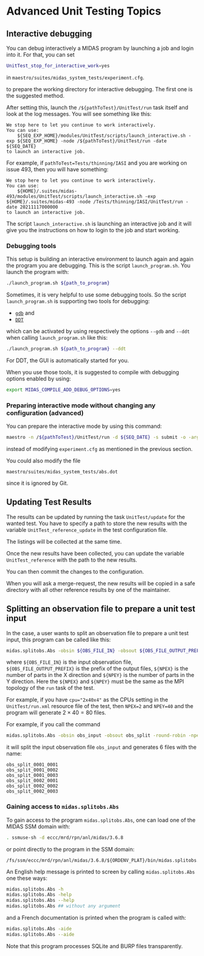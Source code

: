 # Advanced Unit Testing Topics

## Interactive debugging

You can debug interactively a MIDAS program by launching a job and
login into it.  For that, you can set
```bash
UnitTest_stop_for_interactive_work=yes
```
in `maestro/suites/midas_system_tests/experiment.cfg`.

to prepare the working directory for interactive debugging.  The first
one is the suggested method.

After setting this, launch the `/${pathToTest}/UnitTest/run` task
itself and look at the log messages.  You will see something like
this:
```
We stop here to let you continue to work interactively.
You can use:
    ${SEQ_EXP_HOME}/modules/UnitTest/scripts/launch_interactive.sh -exp ${SEQ_EXP_HOME} -node /${pathToTest}/UnitTest/run -date ${SEQ_DATE}
to launch an interactive job.
```

For example, if `pathToTest=Tests/thinning/IASI` and you are working
on issue 493, then you will have something:
```
We stop here to let you continue to work interactively.
You can use:
    ${HOME}/.suites/midas-493/modules/UnitTest/scripts/launch_interactive.sh -exp ${HOME}/.suites/midas-493 -node /Tests/thinning/IASI/UnitTest/run -date 20211117000000
to launch an interactive job.
```

The script `launch_interactive.sh` is launching an interactive job and
it will give you the instructions on how to login to the job and start
working.

### Debugging tools

This setup is building an interactive environment to launch again and
again the program you are debugging.  This is the script
`launch_program.sh`.  You launch the program with:
```bash
./launch_program.sh ${path_to_program}
```

Sometimes, it is very helpful to use some debugging tools.  So the
script `launch_program.sh` is supporting two tools for debugging:
 * [`gdb`](https://www.gnu.org/software/gdb) and
 * [`DDT`](https://portal.science.gc.ca/confluence/display/SCIDOCS/DDT)

which can be activated by using respectively the options `--gdb` and
`--ddt` when calling `launch_program.sh` like this:
```bash
./launch_program.sh ${path_to_program} --ddt
```
For DDT, the GUI is automatically started for you.

When you use those tools, it is suggested to compile with debugging
options enabled by using:
```bash
export MIDAS_COMPILE_ADD_DEBUG_OPTIONS=yes
```

### Preparing interactive mode without changing any configuration (advanced)

You can prepare the interactive mode by using this command:
```bash
maestro -n /${pathToTest}/UnitTest/run -d ${SEQ_DATE} -s submit -o -args 'UnitTest_stop_for_interactive_work=yes'
```
instead of modifying `experiment.cfg` as mentioned in the previous
section.

You could also modify the file
```
maestro/suites/midas_system_tests/abs.dot
```
since it is ignored by Git.



## Updating Test Results

The results can be updated by running the task `UnitTest/update` for
the wanted test.  You have to specify a path to store the new results
with the variable `UnitTest_reference_update` in the test
configuration file.

The listings will be collected at the same time.

Once the new results have been collected, you can update the variable
`UnitTest_reference` with the path to the new results.

You can then commit the changes to the configuration.

When you will ask a merge-request, the new results will be copied in a
safe directory with all other reference results by one of the
maintainer.


## Splitting an observation file to prepare a unit test input

In the case, a user wants to split an observation file to prepare a
unit test input, this program can be called like this:
```bash
midas.splitobs.Abs -obsin ${OBS_FILE_IN} -obsout ${OBS_FILE_OUTPUT_PREFIX} -round-robin -npex ${NPEX} -npey ${NPEY}
```
where `${OBS_FILE_IN}` is the input observation file,
`${OBS_FILE_OUTPUT_PREFIX}` is the prefix of the output files,
`${NPEX}` is the number of parts in the X direction and `${NPEY}` is
the number of parts in the Y direction.  Here the `${NPEX}` and
`${NPEY}` must be the same as the MPI topology of the `run` task of
the test.

For example, if you have `cpu="2x40x4"` as the CPUs setting in the
`UnitTest/run.xml` resource file of the test, then `NPEX=2` and
`NPEY=40` and the program will generate $`2\times 40=80`$ files.

For example, if you call the command
```bash
midas.splitobs.Abs -obsin obs_input -obsout obs_split -round-robin -npex 2 -npey 3
```
it will split the input observation file `obs_input` and generates 6 files with the name:
```
obs_split_0001_0001
obs_split_0001_0002
obs_split_0001_0003
obs_split_0002_0001
obs_split_0002_0002
obs_split_0002_0003
```

### Gaining access to `midas.splitobs.Abs`

To gain access to the program `midas.splitobs.Abs`, one can load one
of the MIDAS SSM domain with:
```bash
. ssmuse-sh -d eccc/mrd/rpn/anl/midas/3.6.8
```
or point directly to the program in the SSM domain:
```
/fs/ssm/eccc/mrd/rpn/anl/midas/3.6.8/${ORDENV_PLAT}/bin/midas.splitobs.Abs
```

An English help message is printed to screen by calling
`midas.splitobs.Abs` one these ways:
```bash
midas.splitobs.Abs -h
midas.splitobs.Abs -help
midas.splitobs.Abs --help
midas.splitobs.Abs ## without any argument
```
and a French documentation is printed when the program is called with:
```bash
midas.splitobs.Abs -aide
midas.splitobs.Abs --aide
```

Note that this program processes SQLite and BURP files transparently.

